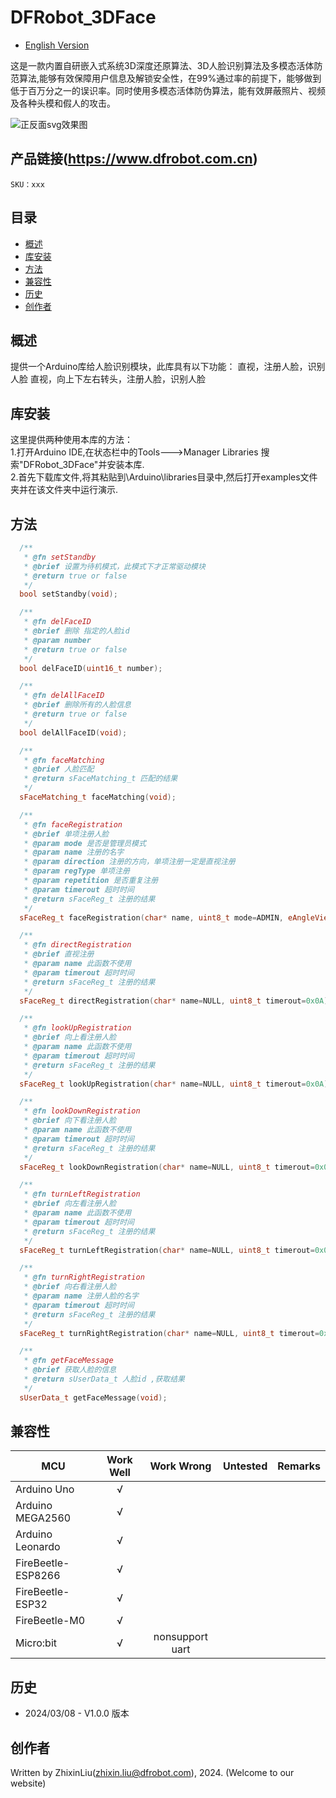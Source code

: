 # DFRobot_3DFace
- [English Version](./README.md)

这是一款内置自研嵌入式系统3D深度还原算法、3D人脸识别算法及多模态活体防范算法,能够有效保障用户信息及解锁安全性，在99%通过率的前提下，能够做到低于百万分之一的误识率。同时使用多模态活体防伪算法，能有效屏蔽照片、视频及各种头模和假人的攻击。

![正反面svg效果图](/resources/images/xxx.jpg) 

## 产品链接(https://www.dfrobot.com.cn)

    SKU：xxx

## 目录

* [概述](#概述)
* [库安装](#库安装)
* [方法](#方法)
* [兼容性](#兼容性y)
* [历史](#历史)
* [创作者](#创作者)

## 概述

提供一个Arduino库给人脸识别模块，此库具有以下功能：
  直视，注册人脸，识别人脸
  直视，向上下左右转头，注册人脸，识别人脸

## 库安装
这里提供两种使用本库的方法：<br>
1.打开Arduino IDE,在状态栏中的Tools--->Manager Libraries 搜索"DFRobot_3DFace"并安装本库.<br>
2.首先下载库文件,将其粘贴到\Arduino\libraries目录中,然后打开examples文件夹并在该文件夹中运行演示.<br>

## 方法

```C++
  /**
   * @fn setStandby
   * @brief 设置为待机模式，此模式下才正常驱动模块
   * @return true or false
   */
  bool setStandby(void);

  /**
   * @fn delFaceID
   * @brief 删除 指定的人脸id
   * @param number 
   * @return true or false
   */
  bool delFaceID(uint16_t number);

  /**
   * @fn delAllFaceID
   * @brief 删除所有的人脸信息
   * @return true or false
   */
  bool delAllFaceID(void);

  /**
   * @fn faceMatching
   * @brief 人脸匹配
   * @return sFaceMatching_t 匹配的结果
   */
  sFaceMatching_t faceMatching(void);

  /**
   * @fn faceRegistration
   * @brief 单项注册人脸
   * @param mode 是否是管理员模式
   * @param name 注册的名字
   * @param direction 注册的方向，单项注册一定是直视注册
   * @param regType 单项注册
   * @param repetition 是否重复注册
   * @param timerout 超时时间
   * @return sFaceReg_t 注册的结果
   */
  sFaceReg_t faceRegistration(char* name, uint8_t mode=ADMIN, eAngleView_t direction=eDirectView, uint8_t regType=ONE_REG, bool repetition=true, uint8_t timerout=0x0A);

  /**
   * @fn directRegistration
   * @brief 直视注册
   * @param name 此函数不使用
   * @param timerout 超时时间
   * @return sFaceReg_t 注册的结果
   */
  sFaceReg_t directRegistration(char* name=NULL, uint8_t timerout=0x0A);

  /**
   * @fn lookUpRegistration
   * @brief 向上看注册人脸
   * @param name 此函数不使用
   * @param timerout 超时时间
   * @return sFaceReg_t 注册的结果
   */
  sFaceReg_t lookUpRegistration(char* name=NULL, uint8_t timerout=0x0A);

  /**
   * @fn lookDownRegistration
   * @brief 向下看注册人脸
   * @param name 此函数不使用
   * @param timerout 超时时间
   * @return sFaceReg_t 注册的结果
   */
  sFaceReg_t lookDownRegistration(char* name=NULL, uint8_t timerout=0x0A);

  /**
   * @fn turnLeftRegistration
   * @brief 向左看注册人脸
   * @param name 此函数不使用
   * @param timerout 超时时间
   * @return sFaceReg_t 注册的结果
   */
  sFaceReg_t turnLeftRegistration(char* name=NULL, uint8_t timerout=0x0A);

  /**
   * @fn turnRightRegistration
   * @brief 向右看注册人脸
   * @param name 注册人脸的名字
   * @param timerout 超时时间
   * @return sFaceReg_t 注册的结果
   */
  sFaceReg_t turnRightRegistration(char* name=NULL, uint8_t timerout=0x0A);

  /**
   * @fn getFaceMessage
   * @brief 获取人脸的信息
   * @return sUserData_t 人脸id ,获取结果
   */
  sUserData_t getFaceMessage(void);
```

## 兼容性

MCU                | Work Well    |   Work Wrong    | Untested    | Remarks
------------------ | :----------: | :-------------: | :---------: | :----:
Arduino Uno        |      √       |                 |             |
Arduino MEGA2560   |      √       |                 |             |
Arduino Leonardo   |      √       |                 |             |
FireBeetle-ESP8266 |      √       |                 |             |
FireBeetle-ESP32   |      √       |                 |             |
FireBeetle-M0      |      √       |                 |             |
Micro:bit          |      √       | nonsupport uart |             |


## 历史
- 2024/03/08 - V1.0.0 版本

## 创作者

Written by ZhixinLiu(zhixin.liu@dfrobot.com), 2024. (Welcome to our website)